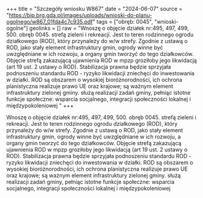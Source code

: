+++
title = "Szczegóły wniosku W867"
date = "2024-06-07"
source = "https://bip.brg.gda.pl/images/uploads/wnioski-do-planu-ogolnego/w867_01fda4c7c935.pdf"
tags = ["obręb: 0045", "wnioski-ogolne"]
geolinks = []
raw = "Wnoszę o objęcie działek nr:495, 497, 499, 500. obręb 0045. strefą zieleni i rekreacji. Jest to teren rodzinnego ogrodu działkowego (ROD), który przynależy do w/w strefy. Zgodnie z ustawą o ROD, jako stały element infrastruktury gmin, ogrody winne być uwzględniane w ich rozwoju, a organy gmin tworzyć do tego działkowców. Objęcie strefą zakazującą ujawnienia ROD w mpzp groziłoby jego likwidacją (art 19 ust. 2 ustawy o ROD). Stabilizacja prawna będzie sprzyjała podnoszeniu standardu ROD - ryzyko likwidacji zniechęci   do inwestowania w działki. ROD są obszarem o wysokiej bioróżnorodności, ich ochrona planistyczna realizuje  prawo UE oraz krajowe; są ważnym element infrastruktury zielonej gminy. służą realizacji zadań gminy,  pełniąc istotne funkcje społeczne: wsparcia socjalnego, integracji społeczności lokalnej i międzypokoleniowej   "
+++

Wnoszę o objęcie działek nr:495, 497, 499, 500. obręb 0045. strefą zieleni i rekreacji. Jest to teren
rodzinnego ogrodu działkowego (ROD), który przynależy do w/w strefy. Zgodnie z ustawą o ROD, jako stały
element infrastruktury gmin, ogrody winne być uwzględniane w ich rozwoju, a organy gmin tworzyć do tego
działkowców. Objęcie strefą zakazującą ujawnienia ROD w mpzp groziłoby jego likwidacją (art 19 ust. 2
ustawy o ROD). Stabilizacja prawna będzie sprzyjała podnoszeniu standardu ROD - ryzyko likwidacji zniechęci 
 do inwestowania w działki. ROD są obszarem o wysokiej bioróżnorodności, ich ochrona planistyczna realizuje
 prawo UE oraz krajowe; są ważnym element infrastruktury zielonej gminy. służą realizacji zadań gminy, 
pełniąc istotne funkcje społeczne: wsparcia socjalnego, integracji społeczności lokalnej i międzypokoleniowej 
 


